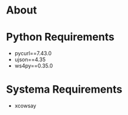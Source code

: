 # About

# Python Requirements
- pycurl==7.43.0
- ujson==4.35
- ws4py==0.35.0

# Systema Requirements
- xcowsay
